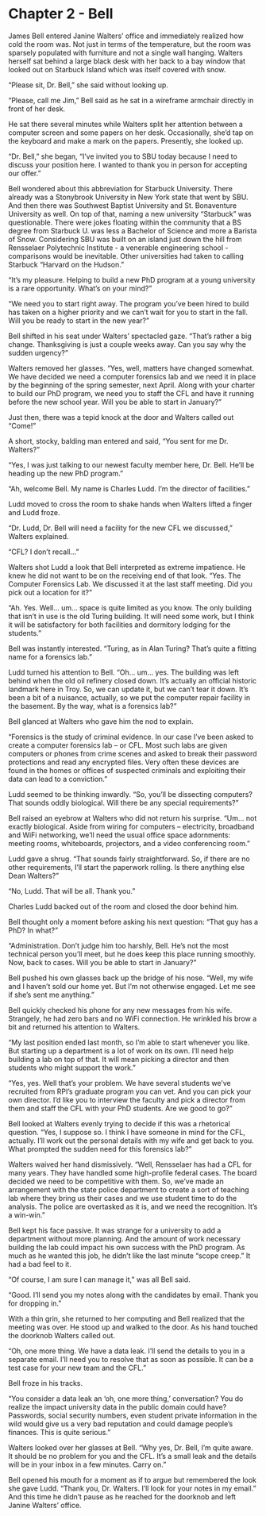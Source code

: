 # Chapter 2 - Bell

James Bell entered Janine Walters’ office and immediately realized how cold the room was. Not just in terms of the temperature, but the room was sparsely populated with furniture and not a single wall hanging. Walters herself sat behind a large black desk with her back to a bay window that looked out on Starbuck Island which was itself covered with snow.

“Please sit, Dr. Bell,” she said without looking up.

“Please, call me Jim,” Bell said as he sat in a wireframe armchair directly in front of her desk.

He sat there several minutes while Walters split her attention between a computer screen and some papers on her desk. Occasionally, she’d tap on the keyboard and make a mark on the papers. Presently, she looked up.

“Dr. Bell,” she began, “I’ve invited you to SBU today because I need to discuss your position here. I wanted to thank you in person for accepting our offer.”

Bell wondered about this abbreviation for Starbuck University. There already was a Stonybrook University in New York state that went by SBU. And then there was Southwest Baptist University and St. Bonaventure University as well. On top of that, naming a new university “Starbuck” was questionable. There were jokes floating within the community that a BS degree from Starbuck U. was less a Bachelor of Science and more a Barista of Snow. Considering SBU was built on an island just down the hill from Rensselaer Polytechnic Institute - a venerable engineering school - comparisons would be inevitable. Other universities had taken to calling Starbuck “Harvard on the Hudson.”

“It’s my pleasure. Helping to build a new PhD program at a young university is a rare opportunity. What’s on your mind?”

“We need you to start right away. The program you’ve been hired to build has taken on a higher priority and we can’t wait for you to start in the fall. Will you be ready to start in the new year?”

Bell shifted in his seat under Walters’ spectacled gaze. “That’s rather a big change. Thanksgiving is just a couple weeks away. Can you say why the sudden urgency?”

Walters removed her glasses. “Yes, well, matters have changed somewhat. We have decided we need a computer forensics lab and we need it in place by the beginning of the spring semester, next April. Along with your charter to build our PhD program, we need you to staff the CFL and have it running before the new school year. Will you be able to start in January?”

Just then, there was a tepid knock at the door and Walters called out “Come!”

A short, stocky, balding man entered and said, “You sent for me Dr. Walters?”

“Yes, I was just talking to our newest faculty member here, Dr. Bell. He’ll be heading up the new PhD program.”

“Ah, welcome Bell. My name is Charles Ludd. I’m the director of facilities.”

Ludd moved to cross the room to shake hands when Walters lifted a finger and Ludd froze.

“Dr. Ludd, Dr. Bell will need a facility for the new CFL we discussed,” Walters explained.

“CFL? I don’t recall…”

Walters shot Ludd a look that Bell interpreted as extreme impatience. He knew he did not want to be on the receiving end of that look. “Yes. The Computer Forensics Lab. We discussed it at the last staff meeting. Did you pick out a location for it?”

“Ah. Yes. Well… um... space is quite limited as you know. The only building that isn’t in use is the old Turing building. It will need some work, but I think it will be satisfactory for both facilities and dormitory lodging for the students.”

Bell was instantly interested. “Turing, as in Alan Turing? That’s quite a fitting name for a forensics lab.”

Ludd turned his attention to Bell. “Oh… um… yes. The building was left behind when the old oil refinery closed down. It’s actually an official historic landmark here in Troy. So, we can update it, but we can’t tear it down. It’s been a bit of a nuisance, actually, so we put the computer repair facility in the basement. By the way, what is a forensics lab?”

Bell glanced at Walters who gave him the nod to explain. 

“Forensics is the study of criminal evidence. In our case I’ve been asked to create a computer forensics lab – or CFL. Most such labs are given computers or phones from crime scenes and asked to break their password protections and read any encrypted files. Very often these devices are found in the homes or offices of suspected criminals and exploiting their data can lead to a conviction.”

Ludd seemed to be thinking inwardly. “So, you’ll be dissecting computers? That sounds oddly biological. Will there be any special requirements?”

Bell raised an eyebrow at Walters who did not return his surprise. “Um… not exactly biological. Aside from wiring for computers – electricity, broadband and WiFi networking, we’ll need the usual office space adornments: meeting rooms, whiteboards, projectors, and a video conferencing room.”

Ludd gave a shrug. “That sounds fairly straightforward. So, if there are no other requirements, I’ll start the paperwork rolling. Is there anything else Dean Walters?”

“No, Ludd. That will be all. Thank you.”

Charles Ludd backed out of the room and closed the door behind him.

Bell thought only a moment before asking his next question: “That guy has a PhD? In what?”

“Administration. Don’t judge him too harshly, Bell. He’s not the most technical person you’ll meet, but he does keep this place running smoothly. Now, back to cases. Will you be able to start in January?”

Bell pushed his own glasses back up the bridge of his nose. “Well, my wife and I haven’t sold our home yet. But I’m not otherwise engaged. Let me see if she’s sent me anything.”

Bell quickly checked his phone for any new messages from his wife. Strangely, he had zero bars and no WiFi connection. He wrinkled his brow a bit and returned his attention to Walters.

 “My last position ended last month, so I’m able to start whenever you like. But starting up a department is a lot of work on its own. I’ll need help building a lab on top of that. It will mean picking a director and then students who might support the work.”

“Yes, yes. Well that’s your problem. We have several students we’ve recruited from RPI’s graduate program you can vet. And you can pick your own director. I’d like you to interview the faculty and pick a director from them and staff the CFL with your PhD students. Are we good to go?”

Bell looked at Walters evenly trying to decide if this was a rhetorical question. “Yes, I suppose so. I think I have someone in mind for the CFL, actually. I’ll work out the personal details with my wife and get back to you. What prompted the sudden need for this forensics lab?”

Walters waived her hand dismissively. “Well, Rensselaer has had a CFL for many years. They have handled some high-profile federal cases. The board decided we need to be competitive with them. So, we’ve made an arrangement with the state police department to create a sort of teaching lab where they bring us their cases and we use student time to do the analysis. The police are overtasked as it is, and we need the recognition. It’s a win-win.”

Bell kept his face passive. It was strange for a university to add a department without more planning. And the amount of work necessary building the lab could impact his own success with the PhD program. As much as he wanted this job, he didn’t like the last minute “scope creep.” It had a bad feel to it.

“Of course, I am sure I can manage it,” was all Bell said.

“Good. I’ll send you my notes along with the candidates by email. Thank you for dropping in.”

With a thin grin, she returned to her computing and Bell realized that the meeting was over. He stood up and walked to the door. As his hand touched the doorknob Walters called out.

“Oh, one more thing. We have a data leak. I’ll send the details to you in a separate email. I’ll need you to resolve that as soon as possible. It can be a test case for your new team and the CFL.”

Bell froze in his tracks.

“You consider a data leak an ‘oh, one more thing,’ conversation? You do realize the impact university data in the public domain could have? Passwords, social security numbers, even student private information in the wild would give us a very bad reputation and could damage people’s finances. This is quite serious.”

Walters looked over her glasses at Bell. “Why yes, Dr. Bell, I’m quite aware. It should be no problem for you and the CFL. It’s a small leak and the details will be in your inbox in a few minutes. Carry on.”

Bell opened his mouth for a moment as if to argue but remembered the look she gave Ludd. “Thank you, Dr. Walters. I’ll look for your notes in my email.” And this time he didn’t pause as he reached for the doorknob and left Janine Walters’ office.
<!--stackedit_data:
eyJoaXN0b3J5IjpbLTEzMDcwNTQwNDFdfQ==
-->